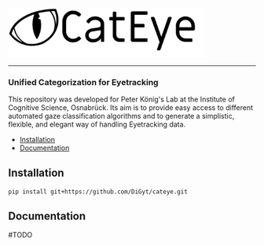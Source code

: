 
<img src="/files/imgs/cateye_header.png" alt="CatEye logo" height="100"/>

___
### Unified Categorization for Eyetracking

This repository was developed for Peter König's Lab at the Institute of Cognitive Science, Osnabrück. Its aim is to provide easy access to different automated gaze classification algorithms and to generate a simplistic, flexible, and elegant way of handling Eyetracking data.

- [Installation](#installation)
- [Documentation](#documentation)

## Installation
```
pip install git+https://github.com/DiGyt/cateye.git
```

## Documentation

 #TODO
